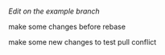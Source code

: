 # 
_Edit on the example branch_

make some changes before rebase

make some  new changes to test pull conflict 
